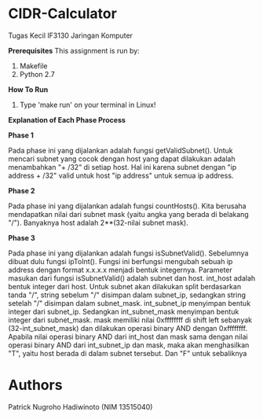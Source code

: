 # CIDR-Calculator

Tugas Kecil IF3130 Jaringan Komputer

__Prerequisites__
This assignment is run by:
1. Makefile
2. Python 2.7

__How To Run__
1. Type 'make run' on your terminal in Linux!

__Explanation of Each Phase Process__

__Phase 1__

Pada phase ini yang dijalankan adalah fungsi getValidSubnet().
Untuk mencari subnet yang cocok dengan host yang dapat dilakukan adalah  menambahkan "+ /32" di setiap host.
Hal ini karena subnet dengan "ip address + /32" valid untuk host "ip address" untuk semua ip address.


__Phase 2__

Pada phase ini yang dijalankan adalah fungsi countHosts().
Kita berusaha mendapatkan nilai dari subnet mask (yaitu angka yang berada di belakang "/").
Banyaknya host adalah 2**(32-nilai subnet mask).

__Phase 3__

Pada phase ini yang dijalankan adalah fungsi isSubnetValid().
Sebelumnya dibuat dulu fungsi ipToInt(). Fungsi ini berfungsi mengubah sebuah ip address dengan format x.x.x.x menjadi bentuk integernya.
Parameter masukan dari fungsi isSubnetValid() adalah subnet dan host. int_host adalah bentuk integer dari host. Untuk subnet akan dilakukan
split berdasarkan tanda "/", string sebelum "/" disimpan dalam subnet_ip, sedangkan string setelah "/" disimpan dalam subnet_mask.
int_subnet_ip menyimpan bentuk integer dari subnet_ip. Sedangkan int_subnet_mask menyimpan bentuk integer dari subnet_mask.
mask memiliki nilai 0xffffffff di shift left sebanyak (32-int_subnet_mask) dan dilakukan operasi binary AND dengan 0xffffffff.
Apabila nilai operasi binary AND dari int_host dan mask sama dengan nilai operasi binary AND dari int_subnet_ip dan mask, maka akan menghasilkan "T", yaitu host berada di dalam subnet tersebut. Dan "F" untuk sebaliknya


# Authors
Patrick Nugroho Hadiwinoto (NIM 13515040)